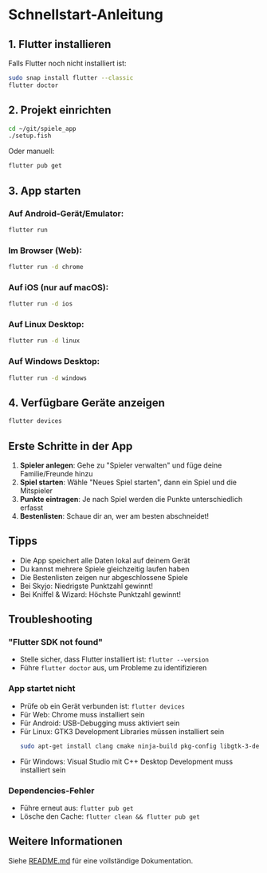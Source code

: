 # Schnellstart-Anleitung

## 1. Flutter installieren

Falls Flutter noch nicht installiert ist:

```bash
sudo snap install flutter --classic
flutter doctor
```

## 2. Projekt einrichten

```bash
cd ~/git/spiele_app
./setup.fish
```

Oder manuell:
```bash
flutter pub get
```

## 3. App starten

### Auf Android-Gerät/Emulator:
```bash
flutter run
```

### Im Browser (Web):
```bash
flutter run -d chrome
```

### Auf iOS (nur auf macOS):
```bash
flutter run -d ios
```

### Auf Linux Desktop:
```bash
flutter run -d linux
```

### Auf Windows Desktop:
```bash
flutter run -d windows
```

## 4. Verfügbare Geräte anzeigen
```bash
flutter devices
```

## Erste Schritte in der App

1. **Spieler anlegen**: Gehe zu "Spieler verwalten" und füge deine Familie/Freunde hinzu
2. **Spiel starten**: Wähle "Neues Spiel starten", dann ein Spiel und die Mitspieler
3. **Punkte eintragen**: Je nach Spiel werden die Punkte unterschiedlich erfasst
4. **Bestenlisten**: Schaue dir an, wer am besten abschneidet!

## Tipps

- Die App speichert alle Daten lokal auf deinem Gerät
- Du kannst mehrere Spiele gleichzeitig laufen haben
- Die Bestenlisten zeigen nur abgeschlossene Spiele
- Bei Skyjo: Niedrigste Punktzahl gewinnt!
- Bei Kniffel & Wizard: Höchste Punktzahl gewinnt!

## Troubleshooting

### "Flutter SDK not found"
- Stelle sicher, dass Flutter installiert ist: `flutter --version`
- Führe `flutter doctor` aus, um Probleme zu identifizieren

### App startet nicht
- Prüfe ob ein Gerät verbunden ist: `flutter devices`
- Für Web: Chrome muss installiert sein
- Für Android: USB-Debugging muss aktiviert sein
- Für Linux: GTK3 Development Libraries müssen installiert sein
  ```bash
  sudo apt-get install clang cmake ninja-build pkg-config libgtk-3-dev
  ```
- Für Windows: Visual Studio mit C++ Desktop Development muss installiert sein

### Dependencies-Fehler
- Führe erneut aus: `flutter pub get`
- Lösche den Cache: `flutter clean && flutter pub get`

## Weitere Informationen

Siehe [README.md](README.md) für eine vollständige Dokumentation.
